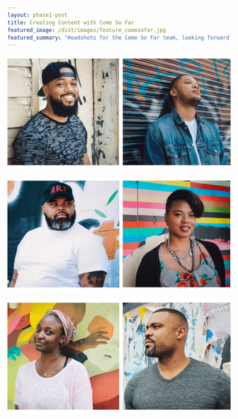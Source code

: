 ```yaml
---
layout: phase1-post
title: Creating Content with Come So Far
featured_image: /dist/images/feature_comesofar.jpg
featured_summary: "Headshots for the Come So Far team, looking forward to the first event series coming later this year, 2018"
---
```


![Come So Far 001](/dist/images/post_comesofar_1_v2.png)

![Come So Far 002](/dist/images/post_comesofar_2_v2.png)

![Come So Far 003](/dist/images/post_comesofar_3_v2.png)
